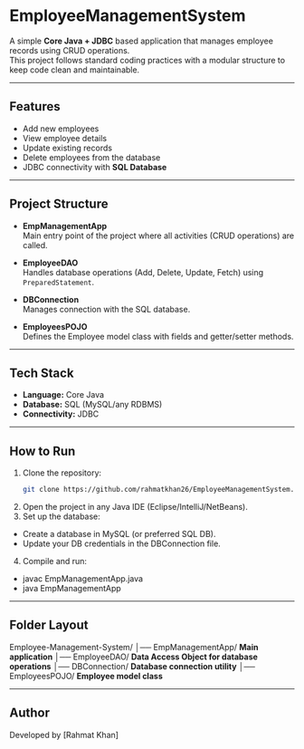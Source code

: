 # EmployeeManagementSystem
A simple **Core Java + JDBC** based application that manages employee records using CRUD operations.  
This project follows standard coding practices with a modular structure to keep code clean and maintainable.

---

##  Features
- Add new employees  
- View employee details  
- Update existing records  
- Delete employees from the database  
- JDBC connectivity with **SQL Database**

---

##  Project Structure
- **EmpManagementApp**  
  Main entry point of the project where all activities (CRUD operations) are called.

- **EmployeeDAO**  
  Handles database operations (Add, Delete, Update, Fetch) using `PreparedStatement`.

- **DBConnection**  
  Manages connection with the SQL database.

- **EmployeesPOJO**  
  Defines the Employee model class with fields and getter/setter methods.

---

##  Tech Stack
- **Language:** Core Java  
- **Database:** SQL (MySQL/any RDBMS)  
- **Connectivity:** JDBC

---

##  How to Run
1. Clone the repository:
   ```bash
   git clone https://github.com/rahmatkhan26/EmployeeManagementSystem.git
2. Open the project in any Java IDE (Eclipse/IntelliJ/NetBeans).
3. Set up the database:
- Create a database in MySQL (or preferred SQL DB).
- Update your DB credentials in the DBConnection file.
4. Compile and run:
- javac EmpManagementApp.java
- java EmpManagementApp

---

## Folder Layout
Employee-Management-System/
│── EmpManagementApp/      **Main application**
│── EmployeeDAO/           **Data Access Object for database operations**
│── DBConnection/          **Database connection utility**
│── EmployeesPOJO/         **Employee model class**

---

## Author

Developed by [Rahmat Khan]
